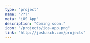 ```yaml
---
type: "project"
name: "???"
meta: "iOS App"
description: "Coming soon."
icon: "/projects/ios-app.png"
link: "http://joshasch.com/projects"
---
```

